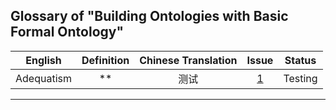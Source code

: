 ## Glossary of "Building Ontologies with Basic Formal Ontology"

**English**|**Definition**|**Chinese Translation**|**Issue**|**Status**
:-----:|:-----:|:-----:|:-----:|:-----:
Adequatism|**|测试|[1]|Testing


*******************
[1]:https://github.com/biomedontology/TermChinesetranslation/issues/1


